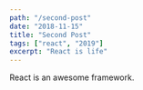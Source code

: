 ```yaml
---
path: "/second-post"
date: "2018-11-15"
title: "Second Post"
tags: ["react", "2019"]
excerpt: "React is life"
---
```


React is an awesome framework.
